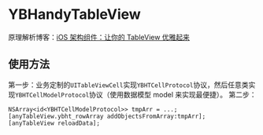 # YBHandyTableView

原理解析博客：[iOS 架构组件：让你的 TableView 优雅起来](https://www.jianshu.com/p/7db73489ad99)

## 使用方法

第一步：业务定制的`UITableViewCell`实现`YBHTCellProtocol`协议，然后任意类实现`YBHTCellModelProtocol`协议（使用数据模型 model 来实现最便捷）。
第二步：
```
NSArray<id<YBHTCellModelProtocol>> tmpArr = ...;
[anyTableView.ybht_rowArray addObjectsFromArray:tmpArr];
[anyTableView reloadData];
```

